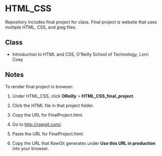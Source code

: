 # HTML_CSS
Repository includes final project for class. Final project is website that uses multiple HTML, CSS, and jpeg files.

## Class
* Introduction to HTML and CSS, O'Reilly School of Technology, Lorri Coey

## Notes

To render final project in browser:

1. Under HTML_CSS, click **OReilly** > **HTML_CSS_final_project**.

2. Click the HTML file in that project folder.

3. Copy the URL for FinalProject.html. 

4. Go to http://rawgit.com/. 

5. Paste the URL for FinalProject.html.

6. Copy the URL that RawGit generates under **Use this URL in production** into your browser.